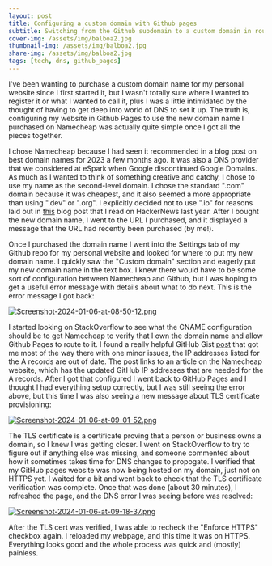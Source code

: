 ```yaml
---
layout: post
title: Configuring a custom domain with Github pages 
subtitle: Switching from the Github subdomain to a custom domain in roughly an hour
cover-img: /assets/img/balboa2.jpg
thumbnail-img: /assets/img/balboa2.jpg
share-img: /assets/img/balboa2.jpg
tags: [tech, dns, github_pages]
---
```


I've been wanting to purchase a custom domain name for my personal website since I first started it, but I wasn't totally sure where I wanted to register it or what I wanted to call it, plus I was a little intimidated by the thought of having to get deep into world of DNS to set it up. The truth is, configuring my website in Github Pages to use the new domain name I purchased on Namecheap was actually quite simple once I got all the pieces together.

I chose Namecheap because I had seen it recommended in a blog post on best domain names for 2023 a few months ago. It was also a DNS provider that we considered at eSpark when Google discontinued Google Domains. As much as I wanted to think of something creative and catchy, I chose to use my name as the second-level domain. I chose the standard ".com" domain because it was cheapest, and it also seemed a more appropriate than using ".dev" or ".org". I explicitly decided not to use ".io" for reasons laid out in [this](https://www.beep.blog/io/) blog post that I read on HackerNews last year. After I bought the new domain name, I went to the URL I purchased, and it displayed a message that the URL had recently been purchased (by me!).

Once I purchased the domain name I went into the Settings tab of my Github repo for my personal website and looked for where to put my new domain name. I quickly saw the "Custom domain" section and eagerly put my new domain name in the text box. I knew there would have to be some sort of configuration between Namecheap and Github, but I was hoping to get a useful error message with details about what to do next. This is the error message I got back:

[![Screenshot-2024-01-06-at-08-50-12.png](https://i.postimg.cc/C130NpFT/Screenshot-2024-01-06-at-08-50-12.png)](https://postimg.cc/YGzTrVGb)

I started looking on StackOverflow to see what the CNAME configuration should be to get Namecheap to verify that I own the domain name and allow Github Pages to route to it. I found a really helpful GitHub Gist [post](https://gist.github.com/notTag/4a60598d018124c9ac4a7b1f3e2bac9a) that got me most of the way there with one minor issues, the IP addresses listed for the A records are out of date. The post links to an article on the Namecheap website, which has the updated GitHub IP addresses that are needed for the A records. After I got that configured I went back to GitHub Pages and I thought I had everything setup correctly, but I was still seeing the error above, but this time I was also seeing a new message about TLS certificate provisioning:

[![Screenshot-2024-01-06-at-09-01-52.png](https://i.postimg.cc/FHNTLCXP/Screenshot-2024-01-06-at-09-01-52.png)](https://postimg.cc/crk7qmHY)

The TLS certificate is a certificate proving that a person or business owns a domain, so I knew I was getting closer. I went on StackOverflow to try to figure out if anything else was missing, and someone commented about how it sometimes takes time for DNS changes to propogate. I verified that my GitHub pages website was now being hosted on my domain, just not on HTTPS yet. I waited for a bit and went back to check that the TLS certificate verification was complete. Once that was done (about 30 minutes), I refreshed the page, and the DNS error I was seeing before was resolved:

[![Screenshot-2024-01-06-at-09-18-37.png](https://i.postimg.cc/QCPHrykj/Screenshot-2024-01-06-at-09-18-37.png)](https://postimg.cc/YL6p68sP)

After the TLS cert was verified, I was able to recheck the "Enforce HTTPS" checkbox again. I reloaded my webpage, and this time it was on HTTPS. Everything looks good and the whole process was quick and (mostly) painless.